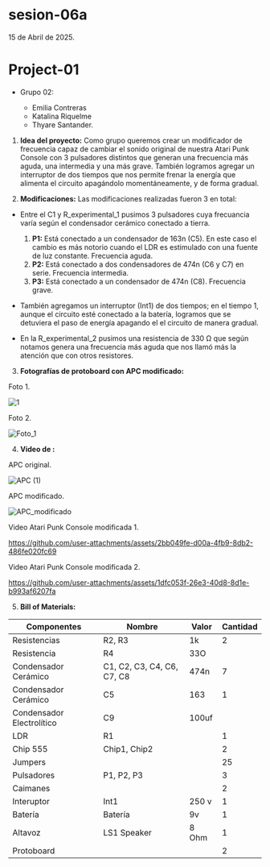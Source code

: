 # sesion-06a

15 de Abril de 2025.

 # Project-01 

  - Grupo 02:

    - Emilia Contreras
    - Katalina Riquelme
    - Thyare Santander.

 1. **Idea del proyecto:** Como grupo queremos crear un modificador de frecuencia capaz de cambiar el sonido original de nuestra Atari Punk Console con 3 pulsadores distintos que generan una frecuencia más aguda, una intermedia y una más grave. También logramos agregar un interruptor de dos tiempos que nos permite frenar la energía que alimenta el circuito apagándolo momentáneamente, y de forma gradual.

 2. **Modificaciones:** Las modificaciones realizadas fueron 3 en total:

   - Entre el C1 y R_experimental_1 pusimos 3 pulsadores cuya frecuancia varía según el condensador cerámico conectado a tierra.
     
      1. **P1:** Está conectado a un condensador de 163n (C5). En este caso el cambio es más notorio cuando el LDR es estimulado con una fuente de luz constante. Frecuencia aguda.
      2. **P2:** Está conectado a dos condensadores de 474n (C6 y C7) en serie. Frecuencia intermedia.
      3. **P3:** Está conectado a un condensador de 474n (C8). Frecuencia grave.
    
   - También agregamos un interruptor (Int1) de dos tiempos; en el tiempo 1, aunque el circuito esté conectado a la batería, logramos que se detuviera el paso de energía apagando el el circuito de manera gradual.

   - En la R_experimental_2 pusimos una resistencia de 330 Ω que según notamos genera una frecuencia más aguda que nos llamó más la atención que con otros resistores.
     
 3. **Fotografías de protoboard con APC modificado:**

Foto 1.

![1](https://github.com/user-attachments/assets/427899fe-6775-4b6d-a840-1eca45d55b9b)

Foto 2.

![Foto_1](https://github.com/user-attachments/assets/27a43fc3-e569-41dc-8a6c-d6ad02228f10)

  4. **Video de :**

APC original.

![APC (1)](https://github.com/user-attachments/assets/f159e8e6-ec75-41dd-90de-6b3f900927b8)

APC modificado.

![APC_modificado](https://github.com/user-attachments/assets/245399b7-14c2-4169-bdf0-22ac388f3cbf)

Video Atari Punk Console modificada 1.

https://github.com/user-attachments/assets/2bb049fe-d00a-4fb9-8db2-486fe020fc69

Video Atari Punk Console modificada 2.

https://github.com/user-attachments/assets/1dfc053f-26e3-40d8-8d1e-b993af6207fa

   5. **Bill of Materials:**

| Componentes               | Nombre                     | Valor | Cantidad |
|---------------------------|----------------------------|-------|----------|
| Resistencias              | R2, R3                     | 1k    | 2        |
| Resistencia               | R4                         | 33O   |          |
| Condensador Cerámico      | C1, C2, C3, C4, C6, C7, C8 | 474n  | 7        |
| Condensador Cerámico      | C5                         | 163   | 1        |
| Condensador Electrolítico | C9                         | 100uf |          |
| LDR                       | R1                         |       | 1        |
| Chip 555                  | Chip1, Chip2               |       | 2        |
| Jumpers                   |                            |       | 25       |
| Pulsadores                | P1, P2, P3                 |       | 3        |
| Caimanes                  |                            |       | 2        |
| Interuptor                | Int1                       | 250 v | 1        |
| Batería                   | Batería                    | 9v    | 1        |
| Altavoz                   | LS1 Speaker                | 8 Ohm | 1        |
| Protoboard                |                            |       | 2        |


